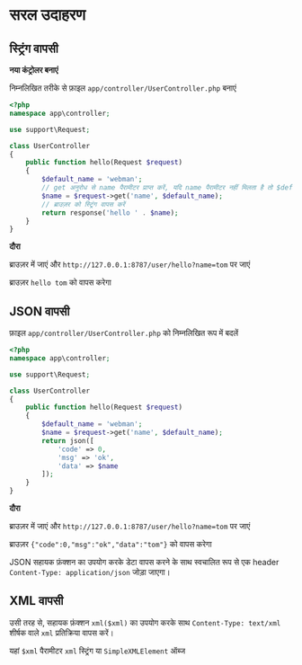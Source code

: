 # सरल उदाहरण

## स्ट्रिंग वापसी
**नया कंट्रोलर बनाएं**

निम्नलिखित तरीके से फ़ाइल `app/controller/UserController.php` बनाएं

```php
<?php
namespace app\controller;

use support\Request;

class UserController
{
    public function hello(Request $request)
    {
        $default_name = 'webman';
        // get अनुरोध से name पैरामीटर प्राप्त करें, यदि name पैरामीटर नहीं मिलता है तो $default_name वापस करें
        $name = $request->get('name', $default_name);
        // ब्राउज़र को स्ट्रिंग वापस करें
        return response('hello ' . $name);
    }
}
```

**दौरा**

ब्राउज़र में जाएं और `http://127.0.0.1:8787/user/hello?name=tom` पर जाएं

ब्राउज़र `hello tom` को वापस करेगा

## JSON वापसी
फ़ाइल `app/controller/UserController.php` को निम्नलिखित रूप में बदलें

```php
<?php
namespace app\controller;

use support\Request;

class UserController
{
    public function hello(Request $request)
    {
        $default_name = 'webman';
        $name = $request->get('name', $default_name);
        return json([
            'code' => 0, 
            'msg' => 'ok', 
            'data' => $name
        ]);
    }
}
```

**दौरा**

ब्राउज़र में जाएं और `http://127.0.0.1:8787/user/hello?name=tom` पर जाएं

ब्राउज़र `{"code":0,"msg":"ok","data":"tom"}` को वापस करेगा

JSON सहायक फ़ंक्शन का उपयोग करके डेटा वापस करने के साथ स्वचालित रूप से एक header `Content-Type: application/json` जोड़ा जाएगा।

## XML वापसी
उसी तरह से, सहायक फ़ंक्शन `xml($xml)` का उपयोग करके साथ `Content-Type: text/xml` शीर्षक वाले `xml` प्रतिक्रिया वापस करें।

यहां `$xml` पैरामीटर `xml` स्ट्रिंग या `SimpleXMLElement` ऑब्ज
